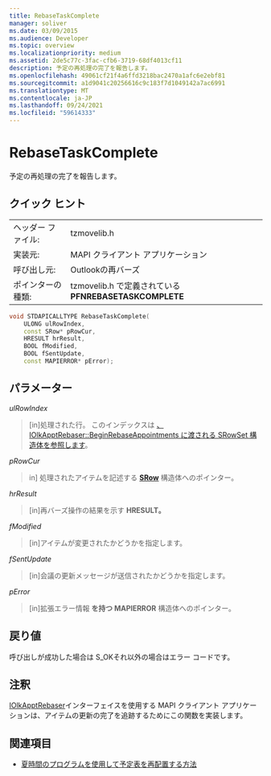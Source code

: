 ```yaml
---
title: RebaseTaskComplete
manager: soliver
ms.date: 03/09/2015
ms.audience: Developer
ms.topic: overview
ms.localizationpriority: medium
ms.assetid: 2de5c77c-3fac-cfb6-3719-68df4013cf11
description: 予定の再処理の完了を報告します。
ms.openlocfilehash: 49061cf21f4a6ffd3218bac2470a1afc6e2ebf81
ms.sourcegitcommit: a1d9041c20256616c9c183f7d1049142a7ac6991
ms.translationtype: MT
ms.contentlocale: ja-JP
ms.lasthandoff: 09/24/2021
ms.locfileid: "59614333"
---
```

# <a name="rebasetaskcomplete"></a>RebaseTaskComplete

予定の再処理の完了を報告します。
  
## <a name="quick-info"></a>クイック ヒント

|||
|:-----|:-----|
|ヘッダー ファイル:  <br/> |tzmovelib.h  <br/> |
|実装元:  <br/> |MAPI クライアント アプリケーション  <br/> |
|呼び出し元:  <br/> |Outlookの再バーズ  <br/> |
|ポインターの種類:  <br/> |tzmovelib.h で定義されている **PFNREBASETASKCOMPLETE**  <br/> |
   
```cpp
void STDAPICALLTYPE RebaseTaskComplete(  
    ULONG ulRowIndex, 
    const SRow* pRowCur, 
    HRESULT hrResult, 
    BOOL fModified, 
    BOOL fSentUpdate, 
    const MAPIERROR* pError); 

```

## <a name="parameters"></a>パラメーター

_ulRowIndex_
  
> [in]処理された行。 このインデックスは [、IOlkApptRebaser::BeginRebaseAppointments に渡される SRowSet 構造体を参照します](iolkapptrebaser-beginrebaseappointments.md)。 **[](https://msdn.microsoft.com/library/7e3761be-afd6-46cb-9a08-25e9016c1241%28Office.15%29.aspx)**
    
_pRowCur_
  
> in] 処理されたアイテムを記述する **[SRow](https://msdn.microsoft.com/library/369c2d5c-8c2b-4314-9cb2-aaa89580aa2b%28Office.15%29.aspx)** 構造体へのポインター。 
    
_hrResult_
  
> [in]再バーズ操作の結果を示す **HRESULT。** 
    
_fModified_
  
> [in]アイテムが変更されたかどうかを指定します。
    
_fSentUpdate_
  
> [in]会議の更新メッセージが送信されたかどうかを指定します。 
    
_pError_
  
> [in]拡張エラー情報 **を持つ MAPIERROR** 構造体へのポインター。 
    
## <a name="return-values"></a>戻り値

呼び出しが成功した場合は S_OKそれ以外の場合はエラー コードです。
  
## <a name="remarks"></a>注釈

[IOlkApptRebaser](iolkapptrebaser.md)インターフェイスを使用する MAPI クライアント アプリケーションは、アイテムの更新の完了を追跡するためにこの関数を実装します。 
  
## <a name="see-also"></a>関連項目

- [夏時間のプログラムを使用して予定表を再配置する方法](about-rebasing-calendars-programmatically-for-daylight-saving-time.md)


